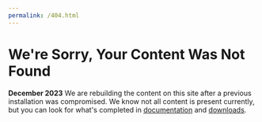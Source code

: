 ```yaml
---
permalink: /404.html
---
```


# We're Sorry, Your Content Was Not Found

**December 2023** 
We are rebuilding the content on this site after a previous installation was compromised. We know not all content is present currently, but you can look for what's completed in [documentation](/documentation) and [downloads](/downloads). 
